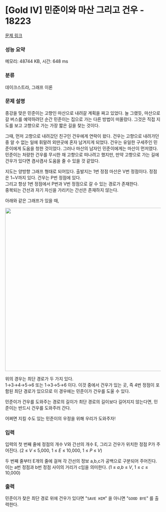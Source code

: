 # [Gold IV] 민준이와 마산 그리고 건우 - 18223 

[문제 링크](https://www.acmicpc.net/problem/18223) 

### 성능 요약

메모리: 48744 KB, 시간: 648 ms

### 분류

데이크스트라, 그래프 이론

### 문제 설명

<p>종강을 맞은 민준이는 고향인 마산으로 내려갈 계획을 짜고 있었다. 늘 그랬듯, 마산으로 갈 버스를 예약하려던 순간 민준이는 집으로 가는 다른 방법이 떠올랐다. 그것은 직접 지도를 보고 고향으로 가는 가장 짧은 길을 찾는 것이다.</p>

<p>그때, 먼저 고향으로 내려갔던 친구인 건우에게 연락이 왔다. 건우는 고향으로 내려가던 중 알 수 없는 일에 휘말려 외딴곳에 혼자 남겨지게 되었다. 건우는 유일한 구세주인 민준이에게 도움을 청한 것이었다. 그러나 마산의 남자인 민준이에게는 마산이 먼저였다. 민준이는 처량한 건우를 무시한 채 고향으로 떠나려고 했지만, 만약 고향으로 가는 길에 건우가 있다면 겸사겸사 도움을 줄 수 있을 것 같았다.</p>

<p>지도는 양방향 그래프 형태로 되어있다. 출발지는 1번 정점 마산은 V번 정점이다. 정점은 1~V까지 있다. 건우는 P번 정점에 있다.<br>
그리고 항상 1번 정점에서 P번과 V번 정점으로 갈 수 있는 경로가 존재한다.<br>
중복되는 간선과 자기 자신을 가리키는 간선은 존재하지 않는다.</p>

<p>아래와 같은 그래프가 있을 때,</p>

<p style="text-align: center;"><img alt="" src="" style="height: 526px; width: 600px;"></p>

<p>위의 경우는 최단 경로가 두 가지 있다.<br>
1→3→4→5→6 또는 1→3→5→6 이다. 이것 중에서 건우가 있는 곳, 즉 4번 정점이 포함된 최단 경로가 있으므로 이 경우에는 민준이가 건우를 도울 수 있다.</p>

<p>민준이가 건우를 도와주는 경로의 길이가 최단 경로의 길이보다 길어지지 않는다면, 민준이는 반드시 건우를 도와주러 간다.</p>

<p>어쩌면 지킬 수도 있는 민준이의 우정을 위해 우리가 도와주자!</p>

### 입력 

 <p>입력의 첫 번째 줄에 정점의 개수 V와 간선의 개수 E<em>,</em> 그리고 건우가 위치한 정점 P가 주어진다. (2 ≤ <em>V  </em>≤ 5,000, 1 ≤ <em>E </em>≤ 10,000, 1 ≤ <em>P  </em>≤ <em>V</em>)</p>

<p>두 번째 줄부터 E개의 줄에 걸쳐 각 간선의 정보 a,b,c가 공백으로 구분되어 주어진다. 이는 a번 정점과 b번 정점 사이의 거리가 c임을 의미한다. (1 ≤ <em>a</em>,<em>b </em>≤ <em>V</em>, 1 ≤ <em>c  </em>≤ 10,000)</p>

### 출력 

 <p>민준이가 찾은 최단 경로 위에 건우가 있다면 "<code>SAVE HIM</code>" 을 아니면 "<code>GOOD BYE</code>" 를 출력한다.</p>

